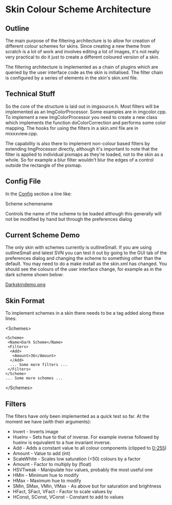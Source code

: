 # Skin Colour Scheme Architecture

## Outline

The main purpose of the filtering architecture is to allow for creation
of different colour schemes for skins. Since creating a new theme from
scratch is a lot of work and involves editing a lot of images, it's not
really very practical to do it just to create a different coloured
version of a skin.

The filtering architecture is implemented as a chain of plugins which
are queried by the user interface code as the skin is initialised. The
filter chain is configured by a series of elements in the skin's
skin.xml file.

## Technical Stuff

So the core of the structure is laid out in imgsource.h. Most filters
will be implemented as an ImgColorProcessor. Some examples are in
imgcolor.cpp. To implement a new ImgColorProcessor you need to create a
new class which implements the function doColorCorrection and performs
some color mapping. The hooks for using the filters in a skin.xml file
are in mixxxview.cpp.

The capability is also there to implement non-colour based filters by
extending ImgProcessor directly, although it's important to note that
the filter is applied to individual pixmaps as they're loaded, not to
the skin as a whole. So for example a blur filter wouldn't blur the
edges of a control outside the rectangle of the pixmap.

## Config File

In the [Config](Config) section a line like:

Scheme schemename

Controls the name of the scheme to be loaded although this generally
will not be modified by hand but through the preferences dialog

## Current Scheme Demo

The only skin with schemes currently is outlineSmall. If you are using
outlineSmall and latest SVN you can test it out by going to the GUI tab
of the preferences dialog and changing the scheme to something other
than the default. You may need to do a make install as the skin.xml has
changed. You should see the colours of the user interface change, for
example as in the dark scheme shown below:

[Darkskindemo.png](/Image/Darkskindemo.png)

## Skin Format

To implement schemes in a skin there needs to be a tag added along these
lines:

\<Schemes\>

    <Scheme>
     <Name>Dark Scheme</Name>
     <Filters>
      <Add>
       <Amount>36</Amount>
      </Add>
      ... Some more filters ...
     </Filters>
    </Scheme>
    ... Some more schemes ...

\</Schemes\>

## Filters

The filters have only been implemented as a quick test so far. At the
moment we have (with their arguments):

  - Invert - Inverts image
  - HueInv - Sets hue to that of inverse. For example inverse followed
    by hueinv is equivalent to a hue invariant inverse.
  - Add - Adds a constant value to all colour components (clipped to
    [0-255](0-255))
  - Amount - Value to add (int)
  - ScaleWhite - Scales low saturation (\<50) colours by a factor
  - Amount - Factor to multiply by (float)
  - HSVTweak - Manipulate hsv values, probably the most useful one
  - HMin - Minimum hue to modify
  - HMax - Maximum hue to modify
  - SMin, SMax, VMin, VMax - As above but for saturation and brightness
  - HFact, SFact, VFact - Factor to scale values by
  - HConst, SConst, VConst - Constant to add to values
